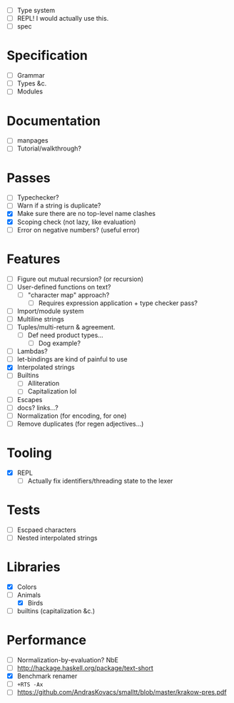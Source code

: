 - [ ] Type system
- [ ] REPL! I would actually use this.
- [ ] spec
# Specification
- [ ] Grammar
- [ ] Types &c.
- [ ] Modules
# Documentation
- [ ] manpages
- [ ] Tutorial/walkthrough?
# Passes
- [ ] Typechecker?
- [ ] Warn if a string is duplicate?
- [x] Make sure there are no top-level name clashes
- [x] Scoping check (not lazy, like evaluation)
- [ ] Error on negative numbers? (useful error)
# Features
- [ ] Figure out mutual recursion? (or recursion)
- [ ] User-defined functions on text?
  - [ ] "character map" approach?
    - [ ] Requires expression application + type checker pass?
- [ ] Import/module system
- [ ] Multiline strings
- [ ] Tuples/multi-return & agreement.
  - [ ] Def need product types...
    - [ ] Dog example?
- [ ] Lambdas?
- [ ] let-bindings are kind of painful to use
- [x] Interpolated strings
- [ ] Builtins
  - [ ] Alliteration
  - [ ] Capitalization lol
- [ ] Escapes
- [ ] docs? links...?
- [ ] Normalization (for encoding, for one)
- [ ] Remove duplicates (for regen adjectives...)
# Tooling
- [x] REPL
  - [ ] Actually fix identifiers/threading state to the lexer
# Tests
- [ ] Escpaed characters
- [ ] Nested interpolated strings
# Libraries
- [x] Colors
- [ ] Animals
  - [x] Birds
- [ ] builtins (capitalization &c.)
# Performance
- [ ] Normalization-by-evaluation? NbE
- [ ] http://hackage.haskell.org/package/text-short
- [x] Benchmark renamer
- [ ] `+RTS -Ax`
- [ ] https://github.com/AndrasKovacs/smalltt/blob/master/krakow-pres.pdf
